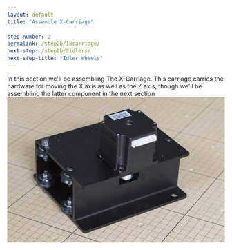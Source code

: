 ```yaml
---
layout: default
title: "Assemble X-Carriage"

step-number: 2
permalink: /step2b/1xcarriage/
next-step: /step2b/2idlers/
next-step-title: "Idler Wheels"
---
```


In this section we'll be assembling The X-Carriage. This carriage carries the hardware for moving the X axis as well as the Z axis, though we'll be assembling the latter component in the next section
<img src="../../step2/photo/jpfs_DSC2650.jpg">
